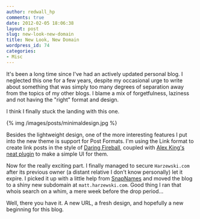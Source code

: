 ```yaml
---
author: redwall_hp
comments: true
date: 2012-02-05 18:06:38
layout: post
slug: new-look-new-domain
title: New Look, New Domain
wordpress_id: 74
categories:
- Misc
---
```


It's been a long time since I've had an actively updated personal blog. I neglected this one for a few years, despite my occasional urge to write about something that was simply too many degrees of separation away from the topics of my other blogs. I blame a mix of forgetfulness, laziness and not having the "right" format and design.

I think I finally stuck the landing with this one.

{% img /images/posts/minimaldesign.jpg %}

Besides the lightweight design, one of the more interesting features I put into the new theme is support for Post Formats. I'm using the Link format to create link posts in the style of [Daring Fireball](http://daringfireball.net/), coupled with [Alex King's neat plugin](http://alexking.org/blog/2011/10/25/wordpress-post-formats-admin-ui) to make a simple UI for them.<!-- more -->

Now for the really exciting part. I finally managed to secure `Harzewski.com` after its previous owner (a distant relative I don't know personally) let it expire. I picked it up with a little help from [SnapNames](https://www.snapnames.com/) and moved the blog to a shiny new subdomain at `matt.harzewski.com`. Good thing I ran that whois search on a whim, a mere week before the drop period...

Well, there you have it. A new URL, a fresh design, and hopefully a new beginning for this blog.
